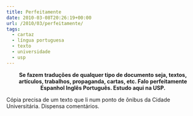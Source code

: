```yaml
---
title: Perfeitamente
date: 2010-03-08T20:26:19+00:00
url: /2010/03/perfeitamente/
tags:
  - cartaz
  - língua portuguesa
  - texto
  - universidade
  - usp
---
```


<p style="text-align:center; font-weight:bold;">
  Se fazem traduções de qualquer tipo de documento seja, textos, artículos, trabalhos, propaganda, cartas, etc. Falo perfeitamente Espanhol Inglês Português. Estudo aqui na USP.
</p>

Cópia precisa de um texto que li num ponto de ônibus da Cidade Universitária. Dispensa comentários.
